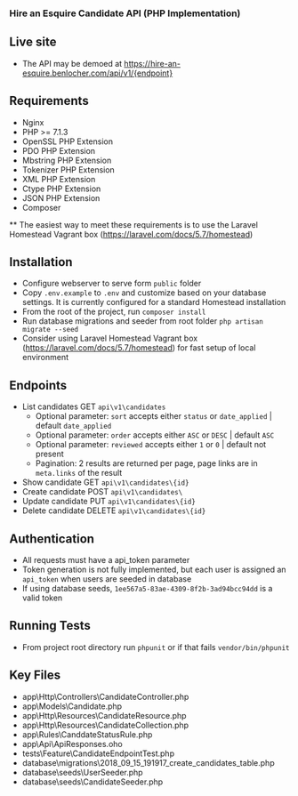 ### Hire an Esquire Candidate API (PHP Implementation)

## Live site

* The API may be demoed at https://hire-an-esquire.benlocher.com/api/v1/{endpoint}

## Requirements

* Nginx
* PHP >= 7.1.3
* OpenSSL PHP Extension
* PDO PHP Extension
* Mbstring PHP Extension
* Tokenizer PHP Extension
* XML PHP Extension
* Ctype PHP Extension
* JSON PHP Extension
* Composer

** The easiest way to meet these requirements is to use the Laravel Homestead Vagrant box (https://laravel.com/docs/5.7/homestead)

## Installation

* Configure webserver to serve form `public` folder
* Copy `.env.example` to `.env` and customize based on your database settings.  It is currently configured for a standard Homestead installation
* From the root of the project, run `composer install`
* Run database migrations and seeder from root folder `php artisan migrate --seed`
* Consider using Laravel Homestead Vagrant box (https://laravel.com/docs/5.7/homestead) for fast setup of local environment

## Endpoints

* List candidates GET `api\v1\candidates`
	* Optional parameter: `sort` accepts either `status` or `date_applied` | default `date_applied`
	* Optional parameter: `order` accepts either `ASC` or `DESC` | default `ASC`
	* Optional parameter: `reviewed` accepts either `1` or `0` | default not present
	* Pagination: 2 results are returned per page, page links are in `meta.links` of the result
* Show candidate GET `api\v1\candidates\{id}`
* Create candidate POST `api\v1\candidates\`
* Update candidate PUT `api\v1\candidates\{id}`
* Delete candidate DELETE `api\v1\candidates\{id}`

## Authentication

* All requests must have a api_token parameter
* Token generation is not fully implemented, but each user is assigned an `api_token` when users are seeded in database
* If using database seeds, `1ee567a5-83ae-4309-8f2b-3ad94bcc94dd` is a valid token


## Running Tests

* From project root directory run `phpunit` or if that fails `vendor/bin/phpunit`

## Key Files

* app\Http\Controllers\CandidateController.php
* app\Models\Candidate.php
* app\Http\Resources\CandidateResource.php
* app\Http\Resources\CandidateCollection.php
* app\Rules\CanddateStatusRule.php
* app\Api\ApiResponses.oho
* tests\Feature\CandidateEndpointTest.php
* database\migrations\2018_09_15_191917_create_candidates_table.php
* database\seeds\UserSeeder.php
* database\seeds\CandidateSeeder.php


